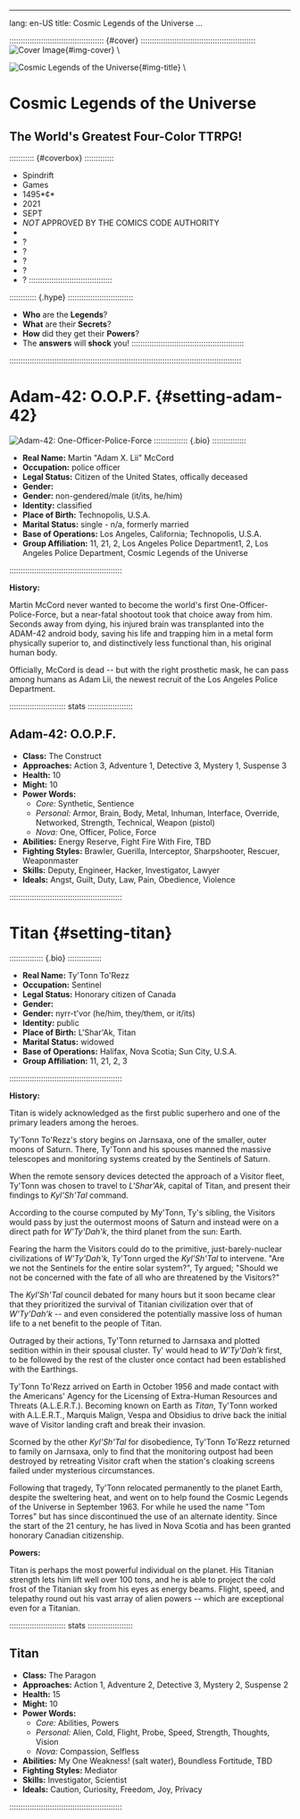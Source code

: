 
---
lang: en-US
title: Cosmic Legends of the Universe
...

:::::::::::::::::::::::::::::::::::::::::: {#cover} :::::::::::::::::::::::::::::::::::::::::::::::::::
![Cover Image](art/cover.png "Cover Image"){#img-cover} \ 

![Cosmic Legends of the Universe](art/title-image.png "Cosmic Legends of the Universe"){#img-title} \ 

<h1>Cosmic Legends of the Universe</h1>

<h2> The World's Greatest Four-Color TTRPG! </h2>

::::::::::: {#coverbox} :::::::::::::

- Spindrift
- Games
- 1495*&cent;*
- 2021
- SEPT
- *NOT* APPROVED BY THE COMICS CODE AUTHORITY
- &nbsp;
- ?
- ?
- ?
- ?
- ?
:::::::::::::::::::::::::::::::::::::

:::::::::::: {.hype} :::::::::::::::::::::::::::::
- **Who**  are         the **Legends**?
- **What** are         their **Secrets**?
- **How**  did         they get their **Powers**?
- The      **answers** will **shock** you!
::::::::::::::::::::::::::::::::::::::::::::::::::

:::::::::::::::::::::::::::::::::::::::::::::::::::::::::::::::::::::::::::::::::::::::::::::::::::::::


# Adam-42: O.O.P.F. {#setting-adam-42}

![Adam-42: One-Officer-Police-Force](art/jeshields/construct.png)
::::::::::::::: {.bio} 
:::::::::::::::

- **Real Name:** Martin "Adam X. Lii" McCord
- **Occupation:** police officer
- **Legal Status:** Citizen of the United States, offically deceased
- **Gender:** 
- **Gender:** non-gendered/male (it/its, he/him)
- **Identity:** classified
- **Place of Birth:** Technopolis, U.S.A.
- **Marital Status:** single - n/a, formerly married
- **Base of Operations:** Los Angeles, California; Technopolis, U.S.A.
- **Group Affiliation:** 11, 21, 2, Los Angeles Police Department1, 2, Los Angeles Police Department, Cosmic Legends of the Universe

::::::::::::::::::::::::::::::::::::::::::::::::::

**History:**

Martin McCord never wanted to become the world's first
One-Officer-Police-Force, but a near-fatal shootout took
that choice away from him. Seconds away from dying, his injured
brain was transplanted into the ADAM-42 android body, saving
his life and trapping him in a metal form physically superior
to, and distinctively less functional than, his original human body.

Officially, McCord is dead -- but with the right prosthetic mask,
he can pass among humans as Adam Lii, the newest recruit of the
Los Angeles Police Department.


::::::::::::::::::::::::: stats ::::::::::::::::::::

## Adam-42: O.O.P.F.

- **Class:** The Construct
- **Approaches:**
  Action 3,
  Adventure 1,
  Detective 3,
  Mystery 1,
  Suspense 3
- **Health:** 10
- **Might:** 10
- **Power Words:**
  - *Core:* Synthetic, Sentience
  - *Personal:* Armor, Brain, Body, Metal, Inhuman, Interface, Override, Networked, Strength, Technical, Weapon (pistol)
  - *Nova:* One, Officer, Police, Force
- **Abilities:** Energy Reserve, Fight Fire With Fire, TBD
- **Fighting Styles:** Brawler, Guerilla, Interceptor, Sharpshooter, Rescuer, Weaponmaster
- **Skills:** Deputy, Engineer, Hacker, Investigator, Lawyer
- **Ideals:** Angst, Guilt, Duty, Law, Pain, Obedience, Violence

::::::::::::::::::::::::::::::::::::::::::::::::::

# Titan {#setting-titan}


::::::::::::::: {.bio} 
:::::::::::::::

- **Real Name:** Ty'Tonn To'Rezz
- **Occupation:** Sentinel
- **Legal Status:** Honorary citizen of Canada
- **Gender:** 
- **Gender:** nyrr-t'vor (he/him, they/them, or it/its)
- **Identity:** public
- **Place of Birth:** L'Shar'Ak, Titan
- **Marital Status:** widowed
- **Base of Operations:** Halifax, Nova Scotia; Sun City, U.S.A.
- **Group Affiliation:** 11, 21, 2, 3

::::::::::::::::::::::::::::::::::::::::::::::::::

**History:**

Titan is widely acknowledged as the first public superhero and one
of the primary leaders among the heroes.

Ty'Tonn To'Rezz's story begins on Jarnsaxa, one of the smaller, outer moons
of Saturn. There, Ty'Tonn and his spouses manned the massive telescopes and
monitoring systems created by the Sentinels of Saturn.

When the remote sensory devices detected the approach of a Visitor fleet,
Ty'Tonn was chosen to travel to *L'Shar'Ak*, capital of Titan, and present 
their findings to *Kyl'Sh'Tal* command.

According to the course computed by My'Tonn, Ty's sibling, the Visitors would
pass by just the outermost moons of Saturn and instead were on a direct path
for *W'Ty'Dah'k*, the third planet from the sun: Earth.

Fearing the harm the Visitors could do to the primitive, just-barely-nuclear
civilizations of *W'Ty'Dah'k*, Ty'Tonn urged the *Kyl'Sh'Tal* to intervene.
"Are we not the Sentinels for the entire solar system?", Ty argued; "Should we
not be concerned with the fate of all who are threatened by the Visitors?"

The *Kyl'Sh'Tal* council debated for many hours but it soon became clear that
they prioritized the survival of Titanian civilization over that of 
*W'Ty'Dah'k* -- and even considered the potentially massive loss of human
life to a net benefit to the people of Titan.

Outraged by their actions, Ty'Tonn returned to Jarnsaxa and plotted sedition
within in their spousal cluster. Ty' would head to *W'Ty'Dah'k* first, to be
followed by the rest of the cluster once contact had been established with the
Earthings.

Ty'Tonn To'Rezz arrived on Earth in October 1956 and made contact with 
the Americans' Agency for the Licensing of Extra-Human Resources and Threats
(A.L.E.R.T.). Becoming known on Earth as *Titan*, Ty'Tonn worked with
A.L.E.R.T., Marquis Malign, Vespa and Obsidius to drive back the initial
wave of Visitor landing craft and break their invasion.

Scorned by the other *Kyl'Sh'Tal* for disobedience, Ty'Tonn To'Rezz returned to 
family on Jarnsaxa, only to find that the monitoring outpost had been destroyed 
by retreating Visitor craft when the station's cloaking screens failed under 
mysterious circumstances.

Following that tragedy, Ty'Tonn relocated permanently to the planet Earth,
despite the sweltering heat, and went on to help found the Cosmic Legends of
the Universe in September 1963. For while he used the name "Tom Torres" but has
since discontinued the use of an alternate identity. Since the start of the 21
century, he has lived in Nova Scotia and has been granted honorary Canadian
citizenship.


**Powers:**

Titan is perhaps the most powerful individual on the planet.
His Titanian strength lets him lift well over 100 tons, and he is
able to project the cold frost of the Titanian sky from his
eyes as energy beams. Flight, speed, and telepathy round out his
vast array of alien powers -- which are exceptional even for a
Titanian.


::::::::::::::::::::::::: stats ::::::::::::::::::::

## Titan

- **Class:** The Paragon
- **Approaches:**
  Action 1,
  Adventure 2,
  Detective 3,
  Mystery 2,
  Suspense 2
- **Health:** 15
- **Might:** 10
- **Power Words:**
  - *Core:* Abilities, Powers
  - *Personal:* Alien, Cold, Flight, Probe, Speed, Strength, Thoughts, Vision
  - *Nova:* Compassion, Selfless
- **Abilities:** My One Weakness! (salt water), Boundless Fortitude, TBD
- **Fighting Styles:** Mediator
- **Skills:** Investigator, Scientist
- **Ideals:** Caution, Curiosity, Freedom, Joy, Privacy

::::::::::::::::::::::::::::::::::::::::::::::::::